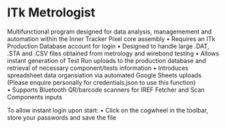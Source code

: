 # ITk Metrologist
Multifunctional program designed for data analysis, managemement and automation within the Inner Tracker Pixel core assembly
• Requires an ITk Production Database account for login
• Designed to handle large .DAT, .STA and .CSV files obtained from metrology and wirebond testing
• Allows instant generation of Test Run uploads to the production database and retrieval of necessary component/tests information
• Introduces spreadsheet data organsiation via automated Google Sheets uploads (Please enquire personally for credentials.json to use      this function)
• Supports Bluetooth QR/barcode scanners for IREF Fetcher and Scan Components inputs

To allow instant login upon start:
  • Click on the cogwheel in the toolbar, store your passwords and save the file

